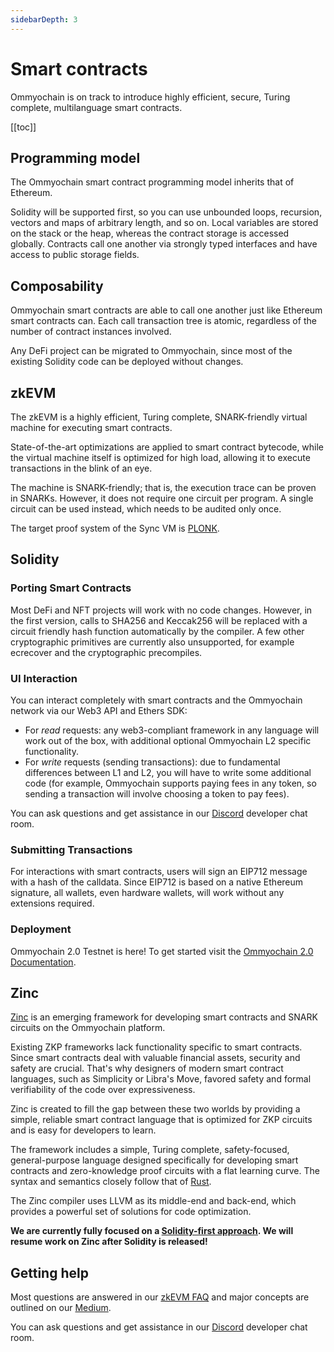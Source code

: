 ```yaml
---
sidebarDepth: 3
---
```


# Smart contracts

Ommyochain is on track to introduce highly efficient, secure, Turing complete, multilanguage smart contracts.

[[toc]]

<!-- spell-checker:disable -->

## Programming model

The Ommyochain smart contract programming model inherits that of Ethereum.

Solidity will be supported first, so you can use unbounded loops, recursion, vectors and maps of arbitrary length, and
so on. Local variables are stored on the stack or the heap, whereas the contract storage is accessed globally. Contracts
call one another via strongly typed interfaces and have access to public storage fields.

## Composability

Ommyochain smart contracts are able to call one another just like Ethereum smart contracts can. Each call transaction tree
is atomic, regardless of the number of contract instances involved.

Any DeFi project can be migrated to Ommyochain, since most of the existing Solidity code can be deployed without changes.

## zkEVM

The zkEVM is a highly efficient, Turing complete, SNARK-friendly virtual machine for executing smart contracts.

State-of-the-art optimizations are applied to smart contract bytecode, while the virtual machine itself is optimized for
high load, allowing it to execute transactions in the blink of an eye.

The machine is SNARK-friendly; that is, the execution trace can be proven in SNARKs. However, it does not require one
circuit per program. A single circuit can be used instead, which needs to be audited only once.

The target proof system of the Sync VM is [PLONK](https://eprint.iacr.org/2019/953).

## Solidity

### Porting Smart Contracts

Most DeFi and NFT projects will work with no code changes. However, in the first version, calls to SHA256 and Keccak256
will be replaced with a circuit friendly hash function automatically by the compiler. A few other cryptographic
primitives are currently also unsupported, for example ecrecover and the cryptographic precompiles.

### UI Interaction

You can interact completely with smart contracts and the Ommyochain network via our Web3 API and Ethers SDK:

- For _read_ requests: any web3-compliant framework in any language will work out of the box, with additional optional
  Ommyochain L2 specific functionality.
- For _write_ requests (sending transactions): due to fundamental differences between L1 and L2, you will have to write
  some additional code (for example, Ommyochain supports paying fees in any token, so sending a transaction will involve
  choosing a token to pay fees).

You can ask questions and get assistance in our [Discord](https://discord.com/invite/px2aR7w) developer chat room.

### Submitting Transactions

For interactions with smart contracts, users will sign an EIP712 message with a hash of the calldata. Since EIP712 is
based on a native Ethereum signature, all wallets, even hardware wallets, will work without any extensions required.

### Deployment

Ommyochain 2.0 Testnet is here! To get started visit the [Ommyochain 2.0 Documentation](https://v2-docs.ommyochain.io/dev/).

## Zinc

[Zinc](https://github.com/ommyochain/zinc) is an emerging framework for developing smart contracts and SNARK circuits
on the Ommyochain platform.

Existing ZKP frameworks lack functionality specific to smart contracts. Since smart contracts deal with valuable
financial assets, security and safety are crucial. That's why designers of modern smart contract languages, such as
Simplicity or Libra's Move, favored safety and formal verifiability of the code over expressiveness.

Zinc is created to fill the gap between these two worlds by providing a simple, reliable smart contract language that is
optimized for ZKP circuits and is easy for developers to learn.

The framework includes a simple, Turing complete, safety-focused, general-purpose language designed specifically for
developing smart contracts and zero-knowledge proof circuits with a flat learning curve. The syntax and semantics
closely follow that of [Rust](https://www.rust-lang.org/).

The Zinc compiler uses LLVM as its middle-end and back-end, which provides a powerful set of solutions for code
optimization.

**We are currently fully focused on a
[Solidity-first approach](https://medium.com/ommyochain/unisync-a-port-of-uniswap-v2-on-the-zkevm-b12954748504). We
will resume work on Zinc after Solidity is released!**

## Getting help

Most questions are answered in our [zkEVM FAQ](/zkevm/README.md) and major concepts are outlined on our
[Medium](https://medium.com/ommyochain).

You can ask questions and get assistance in our [Discord](https://discord.com/invite/px2aR7w) developer chat room.

